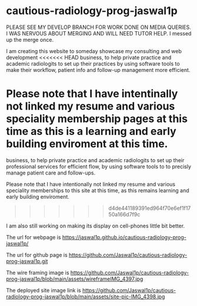 # cautious-radiology-prog-jaswal1p

PLEASE SEE MY DEVELOP BRANCH FOR WORK DONE ON MEDIA QUERIES. I WAS NERVOUS ABOUT MERGING AND WILL NEED TUTOR HELP. I messed up the merge once.

I am creating this website to someday showcase my consulting and web development 
<<<<<<< HEAD
business, to help private practice and academic radiologits to set up their practices by using software tools to make their workflow, patient info and follow-up management more efficient.

Please note that I have intentinally not linked my resume and various speciality membership
pages at this time as this is a learning and early building enviroment at this time.
=======
business, to help private practice and academic radiologits to set up their professional services for efficient flow, by using software tools to to precisly manage patient care and follow-ups.

Please note that I have intentionally not linked my resume and various speciality memberships to this site at this time, as this remains learning and early building enviroment.
>>>>>>> d4de441189391ed964f70e6ef1f1750a166d7f9c

I am also still working on making its display on cell-phones little bit better.

The url for webpage is https://jaswal1p.github.io/cautious-radiology-prog-jaswal1p/

The url for github page is https://github.com/Jaswal1p/cautious-radiology-prog-jaswal1p.git

The wire framing image is https://github.com/Jaswal1p/cautious-radiology-prog-jaswal1p/blob/main/assets/wireframeIMG_4397.jpg

The deployed site image link is https://github.com/Jaswal1p/cautious-radiology-prog-jaswal1p/blob/main/assets/site-pic-IMG_4398.jpg